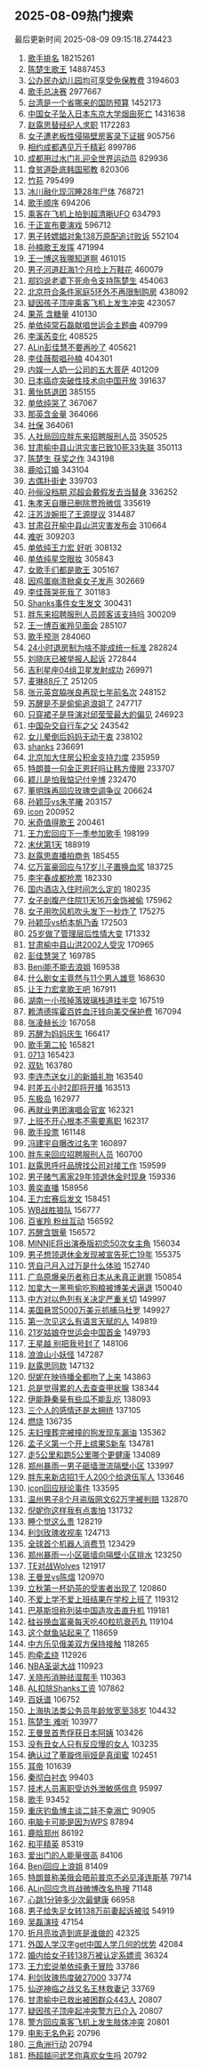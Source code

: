 ## 2025-08-09热门搜索 
最后更新时间 2025-08-09 09:15:18.274423 
1. [歌手排名](https://s.weibo.com/weibo?q=%E6%AD%8C%E6%89%8B%E6%8E%92%E5%90%8D&t=31&band_rank=1&Refer=top) 18215261
1. [陈楚生歌王](https://s.weibo.com/weibo?q=%E9%99%88%E6%A5%9A%E7%94%9F%E6%AD%8C%E7%8E%8B&t=31&band_rank=2&Refer=top) 14887453
1. [公办民办幼儿园均可享受免保教费](https://s.weibo.com/weibo?q=%23%E5%85%AC%E5%8A%9E%E6%B0%91%E5%8A%9E%E5%B9%BC%E5%84%BF%E5%9B%AD%E5%9D%87%E5%8F%AF%E4%BA%AB%E5%8F%97%E5%85%8D%E4%BF%9D%E6%95%99%E8%B4%B9%23&t=31&band_rank=3&Refer=top) 3194603
1. [歌手总决赛](https://s.weibo.com/weibo?q=%E6%AD%8C%E6%89%8B%E6%80%BB%E5%86%B3%E8%B5%9B&t=31&band_rank=1&Refer=top) 2977667
1. [台湾是一个省哪来的国防预算](https://s.weibo.com/weibo?q=%23%E5%8F%B0%E6%B9%BE%E6%98%AF%E4%B8%80%E4%B8%AA%E7%9C%81%E5%93%AA%E6%9D%A5%E7%9A%84%E5%9B%BD%E9%98%B2%E9%A2%84%E7%AE%97%23&t=31&band_rank=1&Refer=top) 1452173
1. [中国女子坠入日本东京大学烟囱死亡](https://s.weibo.com/weibo?q=%23%E4%B8%AD%E5%9B%BD%E5%A5%B3%E5%AD%90%E5%9D%A0%E5%85%A5%E6%97%A5%E6%9C%AC%E4%B8%9C%E4%BA%AC%E5%A4%A7%E5%AD%A6%E7%83%9F%E5%9B%B1%E6%AD%BB%E4%BA%A1%23&t=31&band_rank=2&Refer=top) 1431638
1. [赵露思替经纪人求职](https://s.weibo.com/weibo?q=%23%E8%B5%B5%E9%9C%B2%E6%80%9D%E6%9B%BF%E7%BB%8F%E7%BA%AA%E4%BA%BA%E6%B1%82%E8%81%8C%23&t=31&band_rank=1&Refer=top) 1172283
1. [女子遭老板性侵隔壁房客录下证据](https://s.weibo.com/weibo?q=%23%E5%A5%B3%E5%AD%90%E9%81%AD%E8%80%81%E6%9D%BF%E6%80%A7%E4%BE%B5%E9%9A%94%E5%A3%81%E6%88%BF%E5%AE%A2%E5%BD%95%E4%B8%8B%E8%AF%81%E6%8D%AE%23&t=31&band_rank=2&Refer=top) 905756
1. [相约成都遇见万千精彩](https://s.weibo.com/weibo?q=%23%E7%9B%B8%E7%BA%A6%E6%88%90%E9%83%BD%E9%81%87%E8%A7%81%E4%B8%87%E5%8D%83%E7%B2%BE%E5%BD%A9%23&t=31&band_rank=3&Refer=top) 899786
1. [成都用过水门礼迎全世界运动员](https://s.weibo.com/weibo?q=%23%E6%88%90%E9%83%BD%E7%94%A8%E8%BF%87%E6%B0%B4%E9%97%A8%E7%A4%BC%E8%BF%8E%E5%85%A8%E4%B8%96%E7%95%8C%E8%BF%90%E5%8A%A8%E5%91%98%23&t=31&band_rank=3&Refer=top) 829936
1. [食贫道卧底韩国邪教](https://s.weibo.com/weibo?q=%E9%A3%9F%E8%B4%AB%E9%81%93%E5%8D%A7%E5%BA%95%E9%9F%A9%E5%9B%BD%E9%82%AA%E6%95%99&t=31&band_rank=4&Refer=top) 820306
1. [竹荪](https://s.weibo.com/weibo?q=%E7%AB%B9%E8%8D%AA&t=31&band_rank=4&Refer=top) 795499
1. [冰川融化现沉睡28年尸体](https://s.weibo.com/weibo?q=%23%E5%86%B0%E5%B7%9D%E8%9E%8D%E5%8C%96%E7%8E%B0%E6%B2%89%E7%9D%A128%E5%B9%B4%E5%B0%B8%E4%BD%93%23&t=31&band_rank=4&Refer=top) 768721
1. [歌手顺序](https://s.weibo.com/weibo?q=%E6%AD%8C%E6%89%8B%E9%A1%BA%E5%BA%8F&t=31&band_rank=5&Refer=top) 694206
1. [乘客在飞机上拍到超清晰UFO](https://s.weibo.com/weibo?q=%23%E4%B9%98%E5%AE%A2%E5%9C%A8%E9%A3%9E%E6%9C%BA%E4%B8%8A%E6%8B%8D%E5%88%B0%E8%B6%85%E6%B8%85%E6%99%B0UFO%23&t=31&band_rank=5&Refer=top) 634793
1. [于正宣布要演戏](https://s.weibo.com/weibo?q=%23%E4%BA%8E%E6%AD%A3%E5%AE%A3%E5%B8%83%E8%A6%81%E6%BC%94%E6%88%8F%23&t=31&band_rank=6&Refer=top) 596712
1. [男子转嫖娼对象138万原配追讨败诉](https://s.weibo.com/weibo?q=%23%E7%94%B7%E5%AD%90%E8%BD%AC%E5%AB%96%E5%A8%BC%E5%AF%B9%E8%B1%A1138%E4%B8%87%E5%8E%9F%E9%85%8D%E8%BF%BD%E8%AE%A8%E8%B4%A5%E8%AF%89%23&t=31&band_rank=4&Refer=top) 552104
1. [孙楠歌王发挥](https://s.weibo.com/weibo?q=%23%E5%AD%99%E6%A5%A0%E6%AD%8C%E7%8E%8B%E5%8F%91%E6%8C%A5%23&t=31&band_rank=7&Refer=top) 471994
1. [王一博这我哪知道啊](https://s.weibo.com/weibo?q=%23%E7%8E%8B%E4%B8%80%E5%8D%9A%E8%BF%99%E6%88%91%E5%93%AA%E7%9F%A5%E9%81%93%E5%95%8A%23&t=31&band_rank=8&Refer=top) 461015
1. [男子河道赶海1个月捡上万鞋花](https://s.weibo.com/weibo?q=%23%E7%94%B7%E5%AD%90%E6%B2%B3%E9%81%93%E8%B5%B6%E6%B5%B71%E4%B8%AA%E6%9C%88%E6%8D%A1%E4%B8%8A%E4%B8%87%E9%9E%8B%E8%8A%B1%23&t=31&band_rank=6&Refer=top) 460079
1. [郑钧说老婆下死命令支持陈楚生](https://s.weibo.com/weibo?q=%23%E9%83%91%E9%92%A7%E8%AF%B4%E8%80%81%E5%A9%86%E4%B8%8B%E6%AD%BB%E5%91%BD%E4%BB%A4%E6%94%AF%E6%8C%81%E9%99%88%E6%A5%9A%E7%94%9F%23&t=31&band_rank=7&Refer=top) 454063
1. [北京符合条件家庭5环外不再限制购房](https://s.weibo.com/weibo?q=%23%E5%8C%97%E4%BA%AC%E7%AC%A6%E5%90%88%E6%9D%A1%E4%BB%B6%E5%AE%B6%E5%BA%AD5%E7%8E%AF%E5%A4%96%E4%B8%8D%E5%86%8D%E9%99%90%E5%88%B6%E8%B4%AD%E6%88%BF%23&t=31&band_rank=9&Refer=top) 438092
1. [疑因孩子顶座乘客飞机上发生冲突](https://s.weibo.com/weibo?q=%23%E7%96%91%E5%9B%A0%E5%AD%A9%E5%AD%90%E9%A1%B6%E5%BA%A7%E4%B9%98%E5%AE%A2%E9%A3%9E%E6%9C%BA%E4%B8%8A%E5%8F%91%E7%94%9F%E5%86%B2%E7%AA%81%23&t=31&band_rank=5&Refer=top) 423057
1. [果茶 含糖量](https://s.weibo.com/weibo?q=%E6%9E%9C%E8%8C%B6%20%E5%90%AB%E7%B3%96%E9%87%8F&t=31&band_rank=7&Refer=top) 410130
1. [单依纯常石磊献唱世运会主题曲](https://s.weibo.com/weibo?q=%23%E5%8D%95%E4%BE%9D%E7%BA%AF%E5%B8%B8%E7%9F%B3%E7%A3%8A%E7%8C%AE%E5%94%B1%E4%B8%96%E8%BF%90%E4%BC%9A%E4%B8%BB%E9%A2%98%E6%9B%B2%23&t=31&band_rank=10&Refer=top) 409799
1. [李溪芮变化](https://s.weibo.com/weibo?q=%E6%9D%8E%E6%BA%AA%E8%8A%AE%E5%8F%98%E5%8C%96&t=31&band_rank=11&Refer=top) 408525
1. [ALin彭佳慧不要再吵了](https://s.weibo.com/weibo?q=ALin%E5%BD%AD%E4%BD%B3%E6%85%A7%E4%B8%8D%E8%A6%81%E5%86%8D%E5%90%B5%E4%BA%86&t=31&band_rank=12&Refer=top) 405621
1. [李佳薇帮唱孙楠](https://s.weibo.com/weibo?q=%E6%9D%8E%E4%BD%B3%E8%96%87%E5%B8%AE%E5%94%B1%E5%AD%99%E6%A5%A0&t=31&band_rank=13&Refer=top) 404301
1. [内娱一人奶一公司的五大菩萨](https://s.weibo.com/weibo?q=%E5%86%85%E5%A8%B1%E4%B8%80%E4%BA%BA%E5%A5%B6%E4%B8%80%E5%85%AC%E5%8F%B8%E7%9A%84%E4%BA%94%E5%A4%A7%E8%8F%A9%E8%90%A8&t=31&band_rank=11&Refer=top) 401209
1. [日本癌症突破性技术向中国开放](https://s.weibo.com/weibo?q=%E6%97%A5%E6%9C%AC%E7%99%8C%E7%97%87%E7%AA%81%E7%A0%B4%E6%80%A7%E6%8A%80%E6%9C%AF%E5%90%91%E4%B8%AD%E5%9B%BD%E5%BC%80%E6%94%BE&t=31&band_rank=8&Refer=top) 391637
1. [黄怡慈退团](https://s.weibo.com/weibo?q=%23%E9%BB%84%E6%80%A1%E6%85%88%E9%80%80%E5%9B%A2%23&t=31&band_rank=16&Refer=top) 385155
1. [单依纯哭了](https://s.weibo.com/weibo?q=%23%E5%8D%95%E4%BE%9D%E7%BA%AF%E5%93%AD%E4%BA%86%23&t=31&band_rank=8&Refer=top) 367067
1. [那英含金量](https://s.weibo.com/weibo?q=%E9%82%A3%E8%8B%B1%E5%90%AB%E9%87%91%E9%87%8F&t=31&band_rank=2&Refer=top) 364066
1. [社保](https://s.weibo.com/weibo?q=%E7%A4%BE%E4%BF%9D&t=31&band_rank=17&Refer=top) 364061
1. [人社局回应胖东来招聘服刑人员](https://s.weibo.com/weibo?q=%23%E4%BA%BA%E7%A4%BE%E5%B1%80%E5%9B%9E%E5%BA%94%E8%83%96%E4%B8%9C%E6%9D%A5%E6%8B%9B%E8%81%98%E6%9C%8D%E5%88%91%E4%BA%BA%E5%91%98%23&t=31&band_rank=9&Refer=top) 350525
1. [甘肃榆中县山洪灾害已致10死33失联](https://s.weibo.com/weibo?q=%23%E7%94%98%E8%82%83%E6%A6%86%E4%B8%AD%E5%8E%BF%E5%B1%B1%E6%B4%AA%E7%81%BE%E5%AE%B3%E5%B7%B2%E8%87%B410%E6%AD%BB33%E5%A4%B1%E8%81%94%23&t=31&band_rank=10&Refer=top) 350113
1. [陈楚生 获奖之作](https://s.weibo.com/weibo?q=%E9%99%88%E6%A5%9A%E7%94%9F%20%E8%8E%B7%E5%A5%96%E4%B9%8B%E4%BD%9C&t=31&band_rank=8&Refer=top) 343198
1. [鹿哈订婚](https://s.weibo.com/weibo?q=%23%E9%B9%BF%E5%93%88%E8%AE%A2%E5%A9%9A%23&t=31&band_rank=12&Refer=top) 343104
1. [古偶扑街史](https://s.weibo.com/weibo?q=%23%E5%8F%A4%E5%81%B6%E6%89%91%E8%A1%97%E5%8F%B2%23&t=31&band_rank=13&Refer=top) 339703
1. [孙俪没档期 邓超会戴假发去当替身](https://s.weibo.com/weibo?q=%E5%AD%99%E4%BF%AA%E6%B2%A1%E6%A1%A3%E6%9C%9F%20%E9%82%93%E8%B6%85%E4%BC%9A%E6%88%B4%E5%81%87%E5%8F%91%E5%8E%BB%E5%BD%93%E6%9B%BF%E8%BA%AB&t=31&band_rank=14&Refer=top) 336252
1. [朱孝天自曝已删除贾玲微信](https://s.weibo.com/weibo?q=%23%E6%9C%B1%E5%AD%9D%E5%A4%A9%E8%87%AA%E6%9B%9D%E5%B7%B2%E5%88%A0%E9%99%A4%E8%B4%BE%E7%8E%B2%E5%BE%AE%E4%BF%A1%23&t=31&band_rank=15&Refer=top) 335619
1. [汪苏泷婉拒了王源提议](https://s.weibo.com/weibo?q=%E6%B1%AA%E8%8B%8F%E6%B3%B7%E5%A9%89%E6%8B%92%E4%BA%86%E7%8E%8B%E6%BA%90%E6%8F%90%E8%AE%AE&t=31&band_rank=16&Refer=top) 314487
1. [甘肃召开榆中县山洪灾害发布会](https://s.weibo.com/weibo?q=%23%E7%94%98%E8%82%83%E5%8F%AC%E5%BC%80%E6%A6%86%E4%B8%AD%E5%8E%BF%E5%B1%B1%E6%B4%AA%E7%81%BE%E5%AE%B3%E5%8F%91%E5%B8%83%E4%BC%9A%23&t=31&band_rank=10&Refer=top) 310664
1. [难听](https://s.weibo.com/weibo?q=%E9%9A%BE%E5%90%AC&t=31&band_rank=11&Refer=top) 309203
1. [单依纯王力宏 好听](https://s.weibo.com/weibo?q=%E5%8D%95%E4%BE%9D%E7%BA%AF%E7%8E%8B%E5%8A%9B%E5%AE%8F%20%E5%A5%BD%E5%90%AC&t=31&band_rank=12&Refer=top) 308132
1. [单依纯星空眼妆](https://s.weibo.com/weibo?q=%23%E5%8D%95%E4%BE%9D%E7%BA%AF%E6%98%9F%E7%A9%BA%E7%9C%BC%E5%A6%86%23&t=31&band_rank=13&Refer=top) 305843
1. [女歌手们都是歌王](https://s.weibo.com/weibo?q=%E5%A5%B3%E6%AD%8C%E6%89%8B%E4%BB%AC%E9%83%BD%E6%98%AF%E6%AD%8C%E7%8E%8B&t=31&band_rank=14&Refer=top) 305167
1. [因鸡蛋崩溃掀桌女子发声](https://s.weibo.com/weibo?q=%23%E5%9B%A0%E9%B8%A1%E8%9B%8B%E5%B4%A9%E6%BA%83%E6%8E%80%E6%A1%8C%E5%A5%B3%E5%AD%90%E5%8F%91%E5%A3%B0%23&t=31&band_rank=15&Refer=top) 302669
1. [李佳薇哭死我了](https://s.weibo.com/weibo?q=%E6%9D%8E%E4%BD%B3%E8%96%87%E5%93%AD%E6%AD%BB%E6%88%91%E4%BA%86&t=31&band_rank=16&Refer=top) 301183
1. [Shanks事件女生发文](https://s.weibo.com/weibo?q=%23Shanks%E4%BA%8B%E4%BB%B6%E5%A5%B3%E7%94%9F%E5%8F%91%E6%96%87%23&t=31&band_rank=18&Refer=top) 300431
1. [胖东来招聘服刑人员顾客该支持吗](https://s.weibo.com/weibo?q=%23%E8%83%96%E4%B8%9C%E6%9D%A5%E6%8B%9B%E8%81%98%E6%9C%8D%E5%88%91%E4%BA%BA%E5%91%98%E9%A1%BE%E5%AE%A2%E8%AF%A5%E6%94%AF%E6%8C%81%E5%90%97%23&t=31&band_rank=17&Refer=top) 300209
1. [王一博百雀羚见面会](https://s.weibo.com/weibo?q=%E7%8E%8B%E4%B8%80%E5%8D%9A%E7%99%BE%E9%9B%80%E7%BE%9A%E8%A7%81%E9%9D%A2%E4%BC%9A&t=31&band_rank=17&Refer=top) 285107
1. [歌手预测](https://s.weibo.com/weibo?q=%E6%AD%8C%E6%89%8B%E9%A2%84%E6%B5%8B&t=31&band_rank=19&Refer=top) 284060
1. [24小时退房制为啥不能成统一标准](https://s.weibo.com/weibo?q=%2324%E5%B0%8F%E6%97%B6%E9%80%80%E6%88%BF%E5%88%B6%E4%B8%BA%E5%95%A5%E4%B8%8D%E8%83%BD%E6%88%90%E7%BB%9F%E4%B8%80%E6%A0%87%E5%87%86%23&t=31&band_rank=18&Refer=top) 282824
1. [刘晓庆已被举报人起诉](https://s.weibo.com/weibo?q=%23%E5%88%98%E6%99%93%E5%BA%86%E5%B7%B2%E8%A2%AB%E4%B8%BE%E6%8A%A5%E4%BA%BA%E8%B5%B7%E8%AF%89%23&t=31&band_rank=18&Refer=top) 272844
1. [吉利星座04组卫星发射成功](https://s.weibo.com/weibo?q=%23%E5%90%89%E5%88%A9%E6%98%9F%E5%BA%A704%E7%BB%84%E5%8D%AB%E6%98%9F%E5%8F%91%E5%B0%84%E6%88%90%E5%8A%9F%23&t=31&band_rank=10&Refer=top) 269971
1. [麦琳88斤了](https://s.weibo.com/weibo?q=%23%E9%BA%A6%E7%90%B388%E6%96%A4%E4%BA%86%23&t=31&band_rank=21&Refer=top) 251205
1. [张元英宫脇咲良再现七年前名次](https://s.weibo.com/weibo?q=%23%E5%BC%A0%E5%85%83%E8%8B%B1%E5%AE%AB%E8%84%87%E5%92%B2%E8%89%AF%E5%86%8D%E7%8E%B0%E4%B8%83%E5%B9%B4%E5%89%8D%E5%90%8D%E6%AC%A1%23&t=31&band_rank=18&Refer=top) 248152
1. [苏醒是不是偷偷追浪姐了](https://s.weibo.com/weibo?q=%E8%8B%8F%E9%86%92%E6%98%AF%E4%B8%8D%E6%98%AF%E5%81%B7%E5%81%B7%E8%BF%BD%E6%B5%AA%E5%A7%90%E4%BA%86&t=31&band_rank=19&Refer=top) 247717
1. [只穿裙子是导演对邱莹莹最大的偏见](https://s.weibo.com/weibo?q=%E5%8F%AA%E7%A9%BF%E8%A3%99%E5%AD%90%E6%98%AF%E5%AF%BC%E6%BC%94%E5%AF%B9%E9%82%B1%E8%8E%B9%E8%8E%B9%E6%9C%80%E5%A4%A7%E7%9A%84%E5%81%8F%E8%A7%81&t=31&band_rank=13&Refer=top) 246923
1. [中国杂交自行车之父](https://s.weibo.com/weibo?q=%E4%B8%AD%E5%9B%BD%E6%9D%82%E4%BA%A4%E8%87%AA%E8%A1%8C%E8%BD%A6%E4%B9%8B%E7%88%B6&t=31&band_rank=20&Refer=top) 243542
1. [女儿晕倒后妈妈无动于衷](https://s.weibo.com/weibo?q=%E5%A5%B3%E5%84%BF%E6%99%95%E5%80%92%E5%90%8E%E5%A6%88%E5%A6%88%E6%97%A0%E5%8A%A8%E4%BA%8E%E8%A1%B7&t=31&band_rank=21&Refer=top) 238102
1. [shanks](https://s.weibo.com/weibo?q=shanks&t=31&band_rank=22&Refer=top) 236691
1. [北京加大住房公积金支持力度](https://s.weibo.com/weibo?q=%23%E5%8C%97%E4%BA%AC%E5%8A%A0%E5%A4%A7%E4%BD%8F%E6%88%BF%E5%85%AC%E7%A7%AF%E9%87%91%E6%94%AF%E6%8C%81%E5%8A%9B%E5%BA%A6%23&t=31&band_rank=20&Refer=top) 235959
1. [特朗普一句金正恩好吗让韩方傻眼](https://s.weibo.com/weibo?q=%23%E7%89%B9%E6%9C%97%E6%99%AE%E4%B8%80%E5%8F%A5%E9%87%91%E6%AD%A3%E6%81%A9%E5%A5%BD%E5%90%97%E8%AE%A9%E9%9F%A9%E6%96%B9%E5%82%BB%E7%9C%BC%23&t=31&band_rank=23&Refer=top) 233707
1. [颖儿是怕我惦记付辛博](https://s.weibo.com/weibo?q=%E9%A2%96%E5%84%BF%E6%98%AF%E6%80%95%E6%88%91%E6%83%A6%E8%AE%B0%E4%BB%98%E8%BE%9B%E5%8D%9A&t=31&band_rank=21&Refer=top) 232470
1. [董明珠再回应玫瑰空调争议](https://s.weibo.com/weibo?q=%23%E8%91%A3%E6%98%8E%E7%8F%A0%E5%86%8D%E5%9B%9E%E5%BA%94%E7%8E%AB%E7%91%B0%E7%A9%BA%E8%B0%83%E4%BA%89%E8%AE%AE%23&t=31&band_rank=24&Refer=top) 206624
1. [孙颖莎vs朱芊曦](https://s.weibo.com/weibo?q=%E5%AD%99%E9%A2%96%E8%8E%8Evs%E6%9C%B1%E8%8A%8A%E6%9B%A6&t=31&band_rank=19&Refer=top) 203157
1. [icon](https://s.weibo.com/weibo?q=icon&t=31&band_rank=25&Refer=top) 200952
1. [米奇值得歌王](https://s.weibo.com/weibo?q=%E7%B1%B3%E5%A5%87%E5%80%BC%E5%BE%97%E6%AD%8C%E7%8E%8B&t=31&band_rank=23&Refer=top) 200461
1. [王力宏回应下一季参加歌手](https://s.weibo.com/weibo?q=%23%E7%8E%8B%E5%8A%9B%E5%AE%8F%E5%9B%9E%E5%BA%94%E4%B8%8B%E4%B8%80%E5%AD%A3%E5%8F%82%E5%8A%A0%E6%AD%8C%E6%89%8B%23&t=31&band_rank=18&Refer=top) 198199
1. [末伏第1天](https://s.weibo.com/weibo?q=%23%E6%9C%AB%E4%BC%8F%E7%AC%AC1%E5%A4%A9%23&t=31&band_rank=19&Refer=top) 188919
1. [赵露思直播拍商务](https://s.weibo.com/weibo?q=%23%E8%B5%B5%E9%9C%B2%E6%80%9D%E7%9B%B4%E6%92%AD%E6%8B%8D%E5%95%86%E5%8A%A1%23&t=31&band_rank=22&Refer=top) 185455
1. [亿万富豪回应与17岁儿子置换血浆](https://s.weibo.com/weibo?q=%23%E4%BA%BF%E4%B8%87%E5%AF%8C%E8%B1%AA%E5%9B%9E%E5%BA%94%E4%B8%8E17%E5%B2%81%E5%84%BF%E5%AD%90%E7%BD%AE%E6%8D%A2%E8%A1%80%E6%B5%86%23&t=31&band_rank=26&Refer=top) 183725
1. [李宇春成都抢票](https://s.weibo.com/weibo?q=%E6%9D%8E%E5%AE%87%E6%98%A5%E6%88%90%E9%83%BD%E6%8A%A2%E7%A5%A8&t=31&band_rank=24&Refer=top) 182330
1. [国内酒店入住时间怎么定的](https://s.weibo.com/weibo?q=%23%E5%9B%BD%E5%86%85%E9%85%92%E5%BA%97%E5%85%A5%E4%BD%8F%E6%97%B6%E9%97%B4%E6%80%8E%E4%B9%88%E5%AE%9A%E7%9A%84%23&t=31&band_rank=20&Refer=top) 180235
1. [女子剖腹产住院11天16万金饰被偷](https://s.weibo.com/weibo?q=%23%E5%A5%B3%E5%AD%90%E5%89%96%E8%85%B9%E4%BA%A7%E4%BD%8F%E9%99%A211%E5%A4%A916%E4%B8%87%E9%87%91%E9%A5%B0%E8%A2%AB%E5%81%B7%23&t=31&band_rank=27&Refer=top) 175962
1. [女子用吹风机吹头发下一秒炸了](https://s.weibo.com/weibo?q=%23%E5%A5%B3%E5%AD%90%E7%94%A8%E5%90%B9%E9%A3%8E%E6%9C%BA%E5%90%B9%E5%A4%B4%E5%8F%91%E4%B8%8B%E4%B8%80%E7%A7%92%E7%82%B8%E4%BA%86%23&t=31&band_rank=21&Refer=top) 175275
1. [孙颖莎vs桥本帆乃香](https://s.weibo.com/weibo?q=%23%E5%AD%99%E9%A2%96%E8%8E%8Evs%E6%A1%A5%E6%9C%AC%E5%B8%86%E4%B9%83%E9%A6%99%23&t=31&band_rank=24&Refer=top) 172503
1. [25岁做了管理层后性情大变](https://s.weibo.com/weibo?q=25%E5%B2%81%E5%81%9A%E4%BA%86%E7%AE%A1%E7%90%86%E5%B1%82%E5%90%8E%E6%80%A7%E6%83%85%E5%A4%A7%E5%8F%98&t=31&band_rank=25&Refer=top) 171332
1. [甘肃榆中县山洪2002人受灾](https://s.weibo.com/weibo?q=%E7%94%98%E8%82%83%E6%A6%86%E4%B8%AD%E5%8E%BF%E5%B1%B1%E6%B4%AA2002%E4%BA%BA%E5%8F%97%E7%81%BE&t=31&band_rank=26&Refer=top) 170965
1. [彭佳慧哭了](https://s.weibo.com/weibo?q=%23%E5%BD%AD%E4%BD%B3%E6%85%A7%E5%93%AD%E4%BA%86%23&t=31&band_rank=27&Refer=top) 169785
1. [Beni能不能去浪姐](https://s.weibo.com/weibo?q=%23Beni%E8%83%BD%E4%B8%8D%E8%83%BD%E5%8E%BB%E6%B5%AA%E5%A7%90%23&t=31&band_rank=28&Refer=top) 169538
1. [什么剧女主竟然与11个男人雄竞](https://s.weibo.com/weibo?q=%E4%BB%80%E4%B9%88%E5%89%A7%E5%A5%B3%E4%B8%BB%E7%AB%9F%E7%84%B6%E4%B8%8E11%E4%B8%AA%E7%94%B7%E4%BA%BA%E9%9B%84%E7%AB%9E&t=31&band_rank=28&Refer=top) 168630
1. [让王力宏拿歌王吧](https://s.weibo.com/weibo?q=%E8%AE%A9%E7%8E%8B%E5%8A%9B%E5%AE%8F%E6%8B%BF%E6%AD%8C%E7%8E%8B%E5%90%A7&t=31&band_rank=29&Refer=top) 167911
1. [湖南一小孩掉落玻璃栈道挂半空](https://s.weibo.com/weibo?q=%23%E6%B9%96%E5%8D%97%E4%B8%80%E5%B0%8F%E5%AD%A9%E6%8E%89%E8%90%BD%E7%8E%BB%E7%92%83%E6%A0%88%E9%81%93%E6%8C%82%E5%8D%8A%E7%A9%BA%23&t=31&band_rank=30&Refer=top) 167519
1. [赖清德挥霍百姓血汗钱向美交保护费](https://s.weibo.com/weibo?q=%23%E8%B5%96%E6%B8%85%E5%BE%B7%E6%8C%A5%E9%9C%8D%E7%99%BE%E5%A7%93%E8%A1%80%E6%B1%97%E9%92%B1%E5%90%91%E7%BE%8E%E4%BA%A4%E4%BF%9D%E6%8A%A4%E8%B4%B9%23&t=31&band_rank=26&Refer=top) 167094
1. [张凌赫长沙](https://s.weibo.com/weibo?q=%E5%BC%A0%E5%87%8C%E8%B5%AB%E9%95%BF%E6%B2%99&t=31&band_rank=23&Refer=top) 167058
1. [苏醒为妈妈庆生](https://s.weibo.com/weibo?q=%E8%8B%8F%E9%86%92%E4%B8%BA%E5%A6%88%E5%A6%88%E5%BA%86%E7%94%9F&t=31&band_rank=31&Refer=top) 166417
1. [歌手第二轮](https://s.weibo.com/weibo?q=%E6%AD%8C%E6%89%8B%E7%AC%AC%E4%BA%8C%E8%BD%AE&t=31&band_rank=32&Refer=top) 165821
1. [0713](https://s.weibo.com/weibo?q=0713&t=31&band_rank=24&Refer=top) 165423
1. [双轨](https://s.weibo.com/weibo?q=%E5%8F%8C%E8%BD%A8&t=31&band_rank=29&Refer=top) 163780
1. [李连杰送女儿的新婚礼物](https://s.weibo.com/weibo?q=%23%E6%9D%8E%E8%BF%9E%E6%9D%B0%E9%80%81%E5%A5%B3%E5%84%BF%E7%9A%84%E6%96%B0%E5%A9%9A%E7%A4%BC%E7%89%A9%23&t=31&band_rank=30&Refer=top) 163540
1. [时差五小时2即将开播](https://s.weibo.com/weibo?q=%E6%97%B6%E5%B7%AE%E4%BA%94%E5%B0%8F%E6%97%B62%E5%8D%B3%E5%B0%86%E5%BC%80%E6%92%AD&t=31&band_rank=31&Refer=top) 163513
1. [东极岛](https://s.weibo.com/weibo?q=%E4%B8%9C%E6%9E%81%E5%B2%9B&t=31&band_rank=35&Refer=top) 162977
1. [再就业男团演唱会官宣](https://s.weibo.com/weibo?q=%23%E5%86%8D%E5%B0%B1%E4%B8%9A%E7%94%B7%E5%9B%A2%E6%BC%94%E5%94%B1%E4%BC%9A%E5%AE%98%E5%AE%A3%23&t=31&band_rank=36&Refer=top) 162321
1. [上班不开心根本不需要离职](https://s.weibo.com/weibo?q=%E4%B8%8A%E7%8F%AD%E4%B8%8D%E5%BC%80%E5%BF%83%E6%A0%B9%E6%9C%AC%E4%B8%8D%E9%9C%80%E8%A6%81%E7%A6%BB%E8%81%8C&t=31&band_rank=27&Refer=top) 162317
1. [歌手投票](https://s.weibo.com/weibo?q=%E6%AD%8C%E6%89%8B%E6%8A%95%E7%A5%A8&t=31&band_rank=37&Refer=top) 161148
1. [冯建宇自曝改过名字](https://s.weibo.com/weibo?q=%E5%86%AF%E5%BB%BA%E5%AE%87%E8%87%AA%E6%9B%9D%E6%94%B9%E8%BF%87%E5%90%8D%E5%AD%97&t=31&band_rank=38&Refer=top) 160897
1. [胖东来回应招聘服刑人员](https://s.weibo.com/weibo?q=%23%E8%83%96%E4%B8%9C%E6%9D%A5%E5%9B%9E%E5%BA%94%E6%8B%9B%E8%81%98%E6%9C%8D%E5%88%91%E4%BA%BA%E5%91%98%23&t=31&band_rank=32&Refer=top) 160700
1. [赵露思呼吁品牌找公司对接工作](https://s.weibo.com/weibo?q=%23%E8%B5%B5%E9%9C%B2%E6%80%9D%E5%91%BC%E5%90%81%E5%93%81%E7%89%8C%E6%89%BE%E5%85%AC%E5%8F%B8%E5%AF%B9%E6%8E%A5%E5%B7%A5%E4%BD%9C%23&t=31&band_rank=39&Refer=top) 159599
1. [男子赌气离家29年领退休金时现身](https://s.weibo.com/weibo?q=%23%E7%94%B7%E5%AD%90%E8%B5%8C%E6%B0%94%E7%A6%BB%E5%AE%B629%E5%B9%B4%E9%A2%86%E9%80%80%E4%BC%91%E9%87%91%E6%97%B6%E7%8E%B0%E8%BA%AB%23&t=31&band_rank=40&Refer=top) 159336
1. [黄奕直播](https://s.weibo.com/weibo?q=%E9%BB%84%E5%A5%95%E7%9B%B4%E6%92%AD&t=31&band_rank=41&Refer=top) 158956
1. [王力宏赛后发文](https://s.weibo.com/weibo?q=%23%E7%8E%8B%E5%8A%9B%E5%AE%8F%E8%B5%9B%E5%90%8E%E5%8F%91%E6%96%87%23&t=31&band_rank=42&Refer=top) 158451
1. [WB战胜狼队](https://s.weibo.com/weibo?q=WB%E6%88%98%E8%83%9C%E7%8B%BC%E9%98%9F&t=31&band_rank=43&Refer=top) 156777
1. [百雀羚 粉丝互动](https://s.weibo.com/weibo?q=%E7%99%BE%E9%9B%80%E7%BE%9A%20%E7%B2%89%E4%B8%9D%E4%BA%92%E5%8A%A8&t=31&band_rank=33&Refer=top) 156592
1. [苏醒含银量](https://s.weibo.com/weibo?q=%E8%8B%8F%E9%86%92%E5%90%AB%E9%93%B6%E9%87%8F&t=31&band_rank=27&Refer=top) 156572
1. [MINNIE将出演泰版初恋50次女主角](https://s.weibo.com/weibo?q=%23MINNIE%E5%B0%86%E5%87%BA%E6%BC%94%E6%B3%B0%E7%89%88%E5%88%9D%E6%81%8B50%E6%AC%A1%E5%A5%B3%E4%B8%BB%E8%A7%92%23&t=31&band_rank=28&Refer=top) 156034
1. [男子想领退休金发现被宣告死亡19年](https://s.weibo.com/weibo?q=%23%E7%94%B7%E5%AD%90%E6%83%B3%E9%A2%86%E9%80%80%E4%BC%91%E9%87%91%E5%8F%91%E7%8E%B0%E8%A2%AB%E5%AE%A3%E5%91%8A%E6%AD%BB%E4%BA%A119%E5%B9%B4%23&t=31&band_rank=29&Refer=top) 155375
1. [凭自己月入过万是什么体验](https://s.weibo.com/weibo?q=%E5%87%AD%E8%87%AA%E5%B7%B1%E6%9C%88%E5%85%A5%E8%BF%87%E4%B8%87%E6%98%AF%E4%BB%80%E4%B9%88%E4%BD%93%E9%AA%8C&t=31&band_rank=34&Refer=top) 152740
1. [广岛原爆亲历者称日本从未真正谢罪](https://s.weibo.com/weibo?q=%23%E5%B9%BF%E5%B2%9B%E5%8E%9F%E7%88%86%E4%BA%B2%E5%8E%86%E8%80%85%E7%A7%B0%E6%97%A5%E6%9C%AC%E4%BB%8E%E6%9C%AA%E7%9C%9F%E6%AD%A3%E8%B0%A2%E7%BD%AA%23&t=31&band_rank=30&Refer=top) 150854
1. [加拿大一黑熊偷吃狗粮被博美犬逼退](https://s.weibo.com/weibo?q=%23%E5%8A%A0%E6%8B%BF%E5%A4%A7%E4%B8%80%E9%BB%91%E7%86%8A%E5%81%B7%E5%90%83%E7%8B%97%E7%B2%AE%E8%A2%AB%E5%8D%9A%E7%BE%8E%E7%8A%AC%E9%80%BC%E9%80%80%23&t=31&band_rank=44&Refer=top) 150040
1. [中方对以色列有关决定严重关切](https://s.weibo.com/weibo?q=%23%E4%B8%AD%E6%96%B9%E5%AF%B9%E4%BB%A5%E8%89%B2%E5%88%97%E6%9C%89%E5%85%B3%E5%86%B3%E5%AE%9A%E4%B8%A5%E9%87%8D%E5%85%B3%E5%88%87%23&t=31&band_rank=45&Refer=top) 149997
1. [美国悬赏5000万美元抓捕马杜罗](https://s.weibo.com/weibo?q=%23%E7%BE%8E%E5%9B%BD%E6%82%AC%E8%B5%8F5000%E4%B8%87%E7%BE%8E%E5%85%83%E6%8A%93%E6%8D%95%E9%A9%AC%E6%9D%9C%E7%BD%97%23&t=31&band_rank=46&Refer=top) 149927
1. [第一次见这么有语言天赋的人](https://s.weibo.com/weibo?q=%E7%AC%AC%E4%B8%80%E6%AC%A1%E8%A7%81%E8%BF%99%E4%B9%88%E6%9C%89%E8%AF%AD%E8%A8%80%E5%A4%A9%E8%B5%8B%E7%9A%84%E4%BA%BA&t=31&band_rank=48&Refer=top) 149819
1. [21岁姑娘夺世运会中国首金](https://s.weibo.com/weibo?q=%2321%E5%B2%81%E5%A7%91%E5%A8%98%E5%A4%BA%E4%B8%96%E8%BF%90%E4%BC%9A%E4%B8%AD%E5%9B%BD%E9%A6%96%E9%87%91%23&t=31&band_rank=49&Refer=top) 149793
1. [王星越 别把我号封了](https://s.weibo.com/weibo?q=%E7%8E%8B%E6%98%9F%E8%B6%8A%20%E5%88%AB%E6%8A%8A%E6%88%91%E5%8F%B7%E5%B0%81%E4%BA%86&t=31&band_rank=31&Refer=top) 148106
1. [浪浪山小妖怪](https://s.weibo.com/weibo?q=%E6%B5%AA%E6%B5%AA%E5%B1%B1%E5%B0%8F%E5%A6%96%E6%80%AA&t=31&band_rank=28&Refer=top) 147287
1. [赵露思同款](https://s.weibo.com/weibo?q=%E8%B5%B5%E9%9C%B2%E6%80%9D%E5%90%8C%E6%AC%BE&t=31&band_rank=35&Refer=top) 147132
1. [倪妮在映待播全都吻了上来](https://s.weibo.com/weibo?q=%E5%80%AA%E5%A6%AE%E5%9C%A8%E6%98%A0%E5%BE%85%E6%92%AD%E5%85%A8%E9%83%BD%E5%90%BB%E4%BA%86%E4%B8%8A%E6%9D%A5&t=31&band_rank=36&Refer=top) 143863
1. [总是觉得累的人去查查甲状腺](https://s.weibo.com/weibo?q=%23%E6%80%BB%E6%98%AF%E8%A7%89%E5%BE%97%E7%B4%AF%E7%9A%84%E4%BA%BA%E5%8E%BB%E6%9F%A5%E6%9F%A5%E7%94%B2%E7%8A%B6%E8%85%BA%23&t=31&band_rank=30&Refer=top) 138344
1. [伊能静秦昊有些瓜不能乱吃](https://s.weibo.com/weibo?q=%23%E4%BC%8A%E8%83%BD%E9%9D%99%E7%A7%A6%E6%98%8A%E6%9C%89%E4%BA%9B%E7%93%9C%E4%B8%8D%E8%83%BD%E4%B9%B1%E5%90%83%23&t=31&band_rank=37&Refer=top) 138093
1. [三个人的感情还是太拥挤](https://s.weibo.com/weibo?q=%E4%B8%89%E4%B8%AA%E4%BA%BA%E7%9A%84%E6%84%9F%E6%83%85%E8%BF%98%E6%98%AF%E5%A4%AA%E6%8B%A5%E6%8C%A4&t=31&band_rank=34&Refer=top) 137105
1. [燃烧](https://s.weibo.com/weibo?q=%E7%87%83%E7%83%A7&t=31&band_rank=35&Refer=top) 136735
1. [夫妇埋葬完被撞的狗发现车漏油](https://s.weibo.com/weibo?q=%23%E5%A4%AB%E5%A6%87%E5%9F%8B%E8%91%AC%E5%AE%8C%E8%A2%AB%E6%92%9E%E7%9A%84%E7%8B%97%E5%8F%91%E7%8E%B0%E8%BD%A6%E6%BC%8F%E6%B2%B9%23&t=31&band_rank=38&Refer=top) 135362
1. [孟子义第一个开上缤果S新车](https://s.weibo.com/weibo?q=%23%E5%AD%9F%E5%AD%90%E4%B9%89%E7%AC%AC%E4%B8%80%E4%B8%AA%E5%BC%80%E4%B8%8A%E7%BC%A4%E6%9E%9CS%E6%96%B0%E8%BD%A6%23&t=31&band_rank=36&Refer=top) 134781
1. [走5公里和跑5公里哪个更健康](https://s.weibo.com/weibo?q=%23%E8%B5%B05%E5%85%AC%E9%87%8C%E5%92%8C%E8%B7%915%E5%85%AC%E9%87%8C%E5%93%AA%E4%B8%AA%E6%9B%B4%E5%81%A5%E5%BA%B7%23&t=31&band_rank=37&Refer=top) 134089
1. [郑州暴雨一男子砸墙泄流隔壁小区](https://s.weibo.com/weibo?q=%23%E9%83%91%E5%B7%9E%E6%9A%B4%E9%9B%A8%E4%B8%80%E7%94%B7%E5%AD%90%E7%A0%B8%E5%A2%99%E6%B3%84%E6%B5%81%E9%9A%94%E5%A3%81%E5%B0%8F%E5%8C%BA%23&t=31&band_rank=39&Refer=top) 133997
1. [胖东来新店招1千人200个给退伍军人](https://s.weibo.com/weibo?q=%23%E8%83%96%E4%B8%9C%E6%9D%A5%E6%96%B0%E5%BA%97%E6%8B%9B1%E5%8D%83%E4%BA%BA200%E4%B8%AA%E7%BB%99%E9%80%80%E4%BC%8D%E5%86%9B%E4%BA%BA%23&t=31&band_rank=40&Refer=top) 133646
1. [icon回应辩论事件](https://s.weibo.com/weibo?q=%23icon%E5%9B%9E%E5%BA%94%E8%BE%A9%E8%AE%BA%E4%BA%8B%E4%BB%B6%23&t=31&band_rank=38&Refer=top) 133595
1. [温州男子8个月盗版网文62万字被判赔](https://s.weibo.com/weibo?q=%23%E6%B8%A9%E5%B7%9E%E7%94%B7%E5%AD%908%E4%B8%AA%E6%9C%88%E7%9B%97%E7%89%88%E7%BD%91%E6%96%8762%E4%B8%87%E5%AD%97%E8%A2%AB%E5%88%A4%E8%B5%94%23&t=31&band_rank=41&Refer=top) 132870
1. [倪妮你这样我有点害怕](https://s.weibo.com/weibo?q=%E5%80%AA%E5%A6%AE%E4%BD%A0%E8%BF%99%E6%A0%B7%E6%88%91%E6%9C%89%E7%82%B9%E5%AE%B3%E6%80%95&t=31&band_rank=39&Refer=top) 131732
1. [睡个觉这么贵](https://s.weibo.com/weibo?q=%E7%9D%A1%E4%B8%AA%E8%A7%89%E8%BF%99%E4%B9%88%E8%B4%B5&t=31&band_rank=41&Refer=top) 128219
1. [利剑玫瑰收视率](https://s.weibo.com/weibo?q=%23%E5%88%A9%E5%89%91%E7%8E%AB%E7%91%B0%E6%94%B6%E8%A7%86%E7%8E%87%23&t=31&band_rank=32&Refer=top) 124713
1. [全球首个机器人消费节](https://s.weibo.com/weibo?q=%23%E5%85%A8%E7%90%83%E9%A6%96%E4%B8%AA%E6%9C%BA%E5%99%A8%E4%BA%BA%E6%B6%88%E8%B4%B9%E8%8A%82%23&t=31&band_rank=42&Refer=top) 123429
1. [郑州暴雨一小区砸墙向隔壁小区排水](https://s.weibo.com/weibo?q=%23%E9%83%91%E5%B7%9E%E6%9A%B4%E9%9B%A8%E4%B8%80%E5%B0%8F%E5%8C%BA%E7%A0%B8%E5%A2%99%E5%90%91%E9%9A%94%E5%A3%81%E5%B0%8F%E5%8C%BA%E6%8E%92%E6%B0%B4%23&t=31&band_rank=43&Refer=top) 123250
1. [TE对战Wolves](https://s.weibo.com/weibo?q=%23TE%E5%AF%B9%E6%88%98Wolves%23&t=31&band_rank=42&Refer=top) 121917
1. [王曼昱vs陈熠](https://s.weibo.com/weibo?q=%E7%8E%8B%E6%9B%BC%E6%98%B1vs%E9%99%88%E7%86%A0&t=31&band_rank=33&Refer=top) 120970
1. [立秋第一杯奶茶的受害者出现了](https://s.weibo.com/weibo?q=%E7%AB%8B%E7%A7%8B%E7%AC%AC%E4%B8%80%E6%9D%AF%E5%A5%B6%E8%8C%B6%E7%9A%84%E5%8F%97%E5%AE%B3%E8%80%85%E5%87%BA%E7%8E%B0%E4%BA%86&t=31&band_rank=44&Refer=top) 120860
1. [不爱上学不爱上班结果在学校上班了](https://s.weibo.com/weibo?q=%E4%B8%8D%E7%88%B1%E4%B8%8A%E5%AD%A6%E4%B8%8D%E7%88%B1%E4%B8%8A%E7%8F%AD%E7%BB%93%E6%9E%9C%E5%9C%A8%E5%AD%A6%E6%A0%A1%E4%B8%8A%E7%8F%AD%E4%BA%86&t=31&band_rank=45&Refer=top) 119312
1. [巴基斯坦称列装中国造攻击直升机](https://s.weibo.com/weibo?q=%23%E5%B7%B4%E5%9F%BA%E6%96%AF%E5%9D%A6%E7%A7%B0%E5%88%97%E8%A3%85%E4%B8%AD%E5%9B%BD%E9%80%A0%E6%94%BB%E5%87%BB%E7%9B%B4%E5%8D%87%E6%9C%BA%23&t=31&band_rank=34&Refer=top) 119181
1. [硅谷换血富豪每天吃40粒抗衰药丸](https://s.weibo.com/weibo?q=%23%E7%A1%85%E8%B0%B7%E6%8D%A2%E8%A1%80%E5%AF%8C%E8%B1%AA%E6%AF%8F%E5%A4%A9%E5%90%8340%E7%B2%92%E6%8A%97%E8%A1%B0%E8%8D%AF%E4%B8%B8%23&t=31&band_rank=43&Refer=top) 119104
1. [这个献鱼站起来了](https://s.weibo.com/weibo?q=%E8%BF%99%E4%B8%AA%E7%8C%AE%E9%B1%BC%E7%AB%99%E8%B5%B7%E6%9D%A5%E4%BA%86&t=31&band_rank=46&Refer=top) 118659
1. [中方乐见俄美双方保持接触](https://s.weibo.com/weibo?q=%23%E4%B8%AD%E6%96%B9%E4%B9%90%E8%A7%81%E4%BF%84%E7%BE%8E%E5%8F%8C%E6%96%B9%E4%BF%9D%E6%8C%81%E6%8E%A5%E8%A7%A6%23&t=31&band_rank=44&Refer=top) 118265
1. [昀牵孟绕](https://s.weibo.com/weibo?q=%23%E6%98%80%E7%89%B5%E5%AD%9F%E7%BB%95%23&t=31&band_rank=46&Refer=top) 112926
1. [NBA圣诞大战](https://s.weibo.com/weibo?q=%23NBA%E5%9C%A3%E8%AF%9E%E5%A4%A7%E6%88%98%23&t=31&band_rank=36&Refer=top) 110923
1. [关晓彤消肿祛湿帮手](https://s.weibo.com/weibo?q=%23%E5%85%B3%E6%99%93%E5%BD%A4%E6%B6%88%E8%82%BF%E7%A5%9B%E6%B9%BF%E5%B8%AE%E6%89%8B%23&t=31&band_rank=47&Refer=top) 110363
1. [AL扣除Shanks工资](https://s.weibo.com/weibo?q=%23AL%E6%89%A3%E9%99%A4Shanks%E5%B7%A5%E8%B5%84%23&t=31&band_rank=38&Refer=top) 107862
1. [百妖谱](https://s.weibo.com/weibo?q=%E7%99%BE%E5%A6%96%E8%B0%B1&t=31&band_rank=47&Refer=top) 106752
1. [上海执法类公务员年龄放宽至38岁](https://s.weibo.com/weibo?q=%23%E4%B8%8A%E6%B5%B7%E6%89%A7%E6%B3%95%E7%B1%BB%E5%85%AC%E5%8A%A1%E5%91%98%E5%B9%B4%E9%BE%84%E6%94%BE%E5%AE%BD%E8%87%B338%E5%B2%81%23&t=31&band_rank=48&Refer=top) 104432
1. [陈楚生 难听](https://s.weibo.com/weibo?q=%E9%99%88%E6%A5%9A%E7%94%9F%20%E9%9A%BE%E5%90%AC&t=31&band_rank=48&Refer=top) 103977
1. [王曼昱首秀俘获日本阿姨](https://s.weibo.com/weibo?q=%E7%8E%8B%E6%9B%BC%E6%98%B1%E9%A6%96%E7%A7%80%E4%BF%98%E8%8E%B7%E6%97%A5%E6%9C%AC%E9%98%BF%E5%A7%A8&t=31&band_rank=49&Refer=top) 103426
1. [没有丑女人只有反应慢的女人](https://s.weibo.com/weibo?q=%23%E6%B2%A1%E6%9C%89%E4%B8%91%E5%A5%B3%E4%BA%BA%E5%8F%AA%E6%9C%89%E5%8F%8D%E5%BA%94%E6%85%A2%E7%9A%84%E5%A5%B3%E4%BA%BA%23&t=31&band_rank=49&Refer=top) 103235
1. [确认过了董璇佟丽娅是真闺蜜](https://s.weibo.com/weibo?q=%E7%A1%AE%E8%AE%A4%E8%BF%87%E4%BA%86%E8%91%A3%E7%92%87%E4%BD%9F%E4%B8%BD%E5%A8%85%E6%98%AF%E7%9C%9F%E9%97%BA%E8%9C%9C&t=31&band_rank=50&Refer=top) 102451
1. [耳帝](https://s.weibo.com/weibo?q=%E8%80%B3%E5%B8%9D&t=31&band_rank=12&Refer=top) 101639
1. [秦彻白衬衣](https://s.weibo.com/weibo?q=%E7%A7%A6%E5%BD%BB%E7%99%BD%E8%A1%AC%E8%A1%A3&t=31&band_rank=50&Refer=top) 99403
1. [技术人员离职受访外泄敏感信息](https://s.weibo.com/weibo?q=%23%E6%8A%80%E6%9C%AF%E4%BA%BA%E5%91%98%E7%A6%BB%E8%81%8C%E5%8F%97%E8%AE%BF%E5%A4%96%E6%B3%84%E6%95%8F%E6%84%9F%E4%BF%A1%E6%81%AF%23&t=31&band_rank=42&Refer=top) 95997
1. [歌手](https://s.weibo.com/weibo?q=%E6%AD%8C%E6%89%8B&t=31&band_rank=43&Refer=top) 93452
1. [重庆钓鱼博主谈二娃不幸溺亡](https://s.weibo.com/weibo?q=%23%E9%87%8D%E5%BA%86%E9%92%93%E9%B1%BC%E5%8D%9A%E4%B8%BB%E8%B0%88%E4%BA%8C%E5%A8%83%E4%B8%8D%E5%B9%B8%E6%BA%BA%E4%BA%A1%23&t=31&band_rank=20&Refer=top) 90905
1. [电脑卡可能是因为WPS](https://s.weibo.com/weibo?q=%E7%94%B5%E8%84%91%E5%8D%A1%E5%8F%AF%E8%83%BD%E6%98%AF%E5%9B%A0%E4%B8%BAWPS&t=31&band_rank=34&Refer=top) 87894
1. [鹿晗郑州](https://s.weibo.com/weibo?q=%E9%B9%BF%E6%99%97%E9%83%91%E5%B7%9E&t=31&band_rank=34&Refer=top) 86192
1. [和平精英](https://s.weibo.com/weibo?q=%E5%92%8C%E5%B9%B3%E7%B2%BE%E8%8B%B1&t=31&band_rank=48&Refer=top) 85319
1. [爱出门的人能量很高](https://s.weibo.com/weibo?q=%23%E7%88%B1%E5%87%BA%E9%97%A8%E7%9A%84%E4%BA%BA%E8%83%BD%E9%87%8F%E5%BE%88%E9%AB%98%23&t=31&band_rank=10&Refer=top) 84106
1. [Beni回应上浪姐](https://s.weibo.com/weibo?q=%23Beni%E5%9B%9E%E5%BA%94%E4%B8%8A%E6%B5%AA%E5%A7%90%23&t=31&band_rank=49&Refer=top) 81409
1. [特朗普称美俄会晤前普京不必见泽连斯基](https://s.weibo.com/weibo?q=%23%E7%89%B9%E6%9C%97%E6%99%AE%E7%A7%B0%E7%BE%8E%E4%BF%84%E4%BC%9A%E6%99%A4%E5%89%8D%E6%99%AE%E4%BA%AC%E4%B8%8D%E5%BF%85%E8%A7%81%E6%B3%BD%E8%BF%9E%E6%96%AF%E5%9F%BA%23&t=31&band_rank=50&Refer=top) 79714
1. [ALin回应念肖战微博改名热搜](https://s.weibo.com/weibo?q=%23ALin%E5%9B%9E%E5%BA%94%E5%BF%B5%E8%82%96%E6%88%98%E5%BE%AE%E5%8D%9A%E6%94%B9%E5%90%8D%E7%83%AD%E6%90%9C%23&t=31&band_rank=24&Refer=top) 71148
1. [心跳1分钟多少次最健康](https://s.weibo.com/weibo?q=%23%E5%BF%83%E8%B7%B31%E5%88%86%E9%92%9F%E5%A4%9A%E5%B0%91%E6%AC%A1%E6%9C%80%E5%81%A5%E5%BA%B7%23&t=31&band_rank=25&Refer=top) 66958
1. [男子给失足女转138万前妻起诉被驳](https://s.weibo.com/weibo?q=%23%E7%94%B7%E5%AD%90%E7%BB%99%E5%A4%B1%E8%B6%B3%E5%A5%B3%E8%BD%AC138%E4%B8%87%E5%89%8D%E5%A6%BB%E8%B5%B7%E8%AF%89%E8%A2%AB%E9%A9%B3%23&t=31&band_rank=29&Refer=top) 54919
1. [吴磊演技](https://s.weibo.com/weibo?q=%E5%90%B4%E7%A3%8A%E6%BC%94%E6%8A%80&t=31&band_rank=33&Refer=top) 47154
1. [折月亮妆造到底是谁做的](https://s.weibo.com/weibo?q=%23%E6%8A%98%E6%9C%88%E4%BA%AE%E5%A6%86%E9%80%A0%E5%88%B0%E5%BA%95%E6%98%AF%E8%B0%81%E5%81%9A%E7%9A%84%23&t=31&band_rank=36&Refer=top) 42325
1. [外国人学汉字get中国人学几何的优势](https://s.weibo.com/weibo?q=%23%E5%A4%96%E5%9B%BD%E4%BA%BA%E5%AD%A6%E6%B1%89%E5%AD%97get%E4%B8%AD%E5%9B%BD%E4%BA%BA%E5%AD%A6%E5%87%A0%E4%BD%95%E7%9A%84%E4%BC%98%E5%8A%BF%23&t=31&band_rank=37&Refer=top) 42084
1. [婚内给女子转138万被认定系嫖资](https://s.weibo.com/weibo?q=%23%E5%A9%9A%E5%86%85%E7%BB%99%E5%A5%B3%E5%AD%90%E8%BD%AC138%E4%B8%87%E8%A2%AB%E8%AE%A4%E5%AE%9A%E7%B3%BB%E5%AB%96%E8%B5%84%23&t=31&band_rank=42&Refer=top) 36324
1. [王力宏说单依纯勇于冒险](https://s.weibo.com/weibo?q=%23%E7%8E%8B%E5%8A%9B%E5%AE%8F%E8%AF%B4%E5%8D%95%E4%BE%9D%E7%BA%AF%E5%8B%87%E4%BA%8E%E5%86%92%E9%99%A9%23&t=31&band_rank=46&Refer=top) 33786
1. [利剑玫瑰热度破27000](https://s.weibo.com/weibo?q=%23%E5%88%A9%E5%89%91%E7%8E%AB%E7%91%B0%E7%83%AD%E5%BA%A6%E7%A0%B427000%23&t=31&band_rank=48&Refer=top) 33774
1. [仙逆神临之战又名王林救妻记](https://s.weibo.com/weibo?q=%E4%BB%99%E9%80%86%E7%A5%9E%E4%B8%B4%E4%B9%8B%E6%88%98%E5%8F%88%E5%90%8D%E7%8E%8B%E6%9E%97%E6%95%91%E5%A6%BB%E8%AE%B0&t=31&band_rank=49&Refer=top) 33769
1. [甘肃榆中已救出被困群众443人](https://s.weibo.com/weibo?q=%23%E7%94%98%E8%82%83%E6%A6%86%E4%B8%AD%E5%B7%B2%E6%95%91%E5%87%BA%E8%A2%AB%E5%9B%B0%E7%BE%A4%E4%BC%97443%E4%BA%BA%23&t=31&band_rank=40&Refer=top) 20807
1. [疑因孩子顶座起冲突警方已介入](https://s.weibo.com/weibo?q=%23%E7%96%91%E5%9B%A0%E5%AD%A9%E5%AD%90%E9%A1%B6%E5%BA%A7%E8%B5%B7%E5%86%B2%E7%AA%81%E8%AD%A6%E6%96%B9%E5%B7%B2%E4%BB%8B%E5%85%A5%23&t=31&band_rank=41&Refer=top) 20807
1. [警方回应乘客飞机上发生肢体冲突](https://s.weibo.com/weibo?q=%23%E8%AD%A6%E6%96%B9%E5%9B%9E%E5%BA%94%E4%B9%98%E5%AE%A2%E9%A3%9E%E6%9C%BA%E4%B8%8A%E5%8F%91%E7%94%9F%E8%82%A2%E4%BD%93%E5%86%B2%E7%AA%81%23&t=31&band_rank=44&Refer=top) 20801
1. [电影无名色彩](https://s.weibo.com/weibo?q=%E7%94%B5%E5%BD%B1%E6%97%A0%E5%90%8D%E8%89%B2%E5%BD%A9&t=31&band_rank=48&Refer=top) 20796
1. [三角洲行动](https://s.weibo.com/weibo?q=%E4%B8%89%E8%A7%92%E6%B4%B2%E8%A1%8C%E5%8A%A8&t=31&band_rank=49&Refer=top) 20794
1. [杨超越问武艺你喜欢女生吗](https://s.weibo.com/weibo?q=%E6%9D%A8%E8%B6%85%E8%B6%8A%E9%97%AE%E6%AD%A6%E8%89%BA%E4%BD%A0%E5%96%9C%E6%AC%A2%E5%A5%B3%E7%94%9F%E5%90%97&t=31&band_rank=50&Refer=top) 20792
